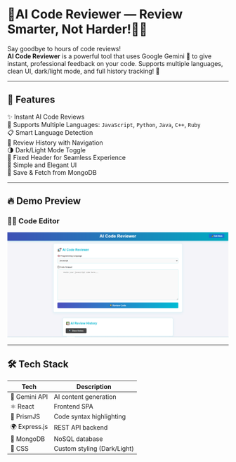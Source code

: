 # 🎯AI Code Reviewer — Review Smarter, Not Harder!🤖💡

Say goodbye to hours of code reviews!  
**AI Code Reviewer** is a powerful tool that uses Google Gemini 🤖 to give instant, professional feedback on your code. Supports multiple languages, clean UI, dark/light mode, and full history tracking! 🎯

---

## 🚀 Features

✨ Instant AI Code Reviews  
🧠 Supports Multiple Languages: `JavaScript`, `Python`, `Java`, `C++`, `Ruby`  
📋 Smart Language Detection  
📜 Review History with Navigation  
🌗 Dark/Light Mode Toggle  
📌 Fixed Header for Seamless Experience  
🎯 Simple and Elegant UI  
💾 Save & Fetch from MongoDB

---

## 🔥 Demo Preview

### 👨‍💻 Code Editor
<img src="./Frontend/src/assets/pic1.png" width="600" alt="Home Preview"/>



---

## 🛠️ Tech Stack

| Tech        | Description              |
|-------------|--------------------------|
| 🧠 Gemini API | AI content generation     |
| ⚛️ React     | Frontend SPA              |
| 🧪 PrismJS   | Code syntax highlighting |
| 🌍 Express.js | REST API backend         |
| 🍃 MongoDB   | NoSQL database            |
| 🎨 CSS       | Custom styling (Dark/Light) |
